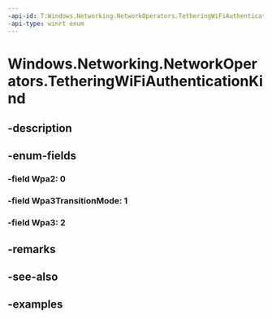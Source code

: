 ```yaml
---
-api-id: T:Windows.Networking.NetworkOperators.TetheringWiFiAuthenticationKind
-api-type: winrt enum
---
```


# Windows.Networking.NetworkOperators.TetheringWiFiAuthenticationKind

<!--
public enum TetheringWiFiAuthenticationKind
-->


## -description

## -enum-fields

### -field Wpa2: 0

### -field Wpa3TransitionMode: 1

### -field Wpa3: 2

## -remarks

## -see-also

## -examples


